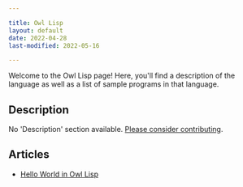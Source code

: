 ```yaml
---

title: Owl Lisp
layout: default
date: 2022-04-28
last-modified: 2022-05-16

---
```


Welcome to the Owl Lisp page! Here, you'll find a description of the language as well as a list of sample programs in that language.

## Description

No 'Description' section available. [Please consider contributing](https://github.com/TheRenegadeCoder/sample-programs-website).

## Articles

- [Hello World in Owl Lisp](https://sampleprograms.io/projects/hello-world/owl-lisp)